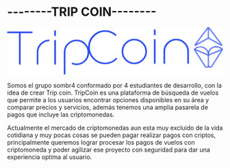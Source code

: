 <h1>--------TRIP COIN--------</h1>
<img src="/IMG/trip-coin azul.png">

<p>Somos el grupo sombr4 conformado por 4 estudiantes de desarrollo, con la idea de crear Trip coin.
TripCoin es una plataforma de búsqueda de vuelos que permite a los usuarios encontrar opciones disponibles en su área y comparar precios y servicios, además tenemos una amplia pasarela de pagos que incluye las criptomonedas. 

Actualmente el mercado de criptomonedas aun esta muy excluido de la vida cotidiana y muy pocas cosas se pueden pagar realizar pagos con criptos, principalmente queremos lograr procesar los pagos de vuelos con criptomoneda y poder agilizar ese proyecto con seguridad para dar una experiencia optima al usuario.</p>
















